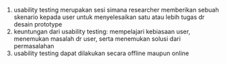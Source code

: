 1. usability testing merupakan sesi simana researcher memberikan sebuah skenario kepada user untuk menyelesaikan satu atau lebih tugas dr desain prototype
2. keuntungan dari usability testing: mempelajari kebiasaan user, menemukan masalah dr user, serta menemukan solusi dari permasalahan
3. usability testing dapat dilakukan secara offline maupun online